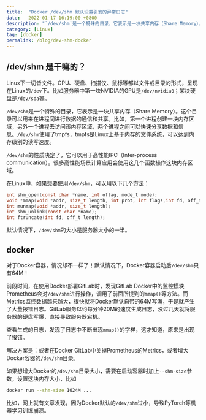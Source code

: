 ```yaml
---
title:  "Docker /dev/shm 默认设置引发的异常日志"
date:   2022-01-17 16:19:00 +0800
description: "`/dev/shm`是一个特殊的目录，它表示是一块共享内存（Share Memory）。这个目录可以用来在进程间进行数据的通信和共享。默认情况下，Docker容器启动后`/dev/shm`只有64M！高性能计算场景需要设置一个更大的值。"
category: [Linux]
tag: [docker]
permalink: /blog/dev-shm-docker
--- 
```


## /dev/shm 是干嘛的？

Linux下一切皆文件。GPU、硬盘、扫描仪、鼠标等都以文件或目录的形式，呈现在Linux的`/dev`下。比如服务器中第一块NVIDIA的GPU是`/dev/nvidia0`；某块硬盘是`/dev/sda`等。

`/dev/shm`是一个特殊的目录，它表示是一块共享内存（Share Memory）。这个目录可以用来在进程间进行数据的通信和共享。比如，第一个进程创建一块内存区域，另外一个进程去访问该内存区域，两个进程之间可以快速分享数据和信息。`/dev/shm`使用了tmpfs，tmpfs是Linux上基于内存的文件系统，可以达到内存级别的读写速度。

`/dev/shm`的性质决定了，它可以用于高性能IPC（Inter-process communication）。很多高性能场景计算应用会使用这几个函数操作这块内存区域。

在Linux中，如果想要使用`/dev/shm`，可以用以下几个方法：

```c
int shm_open(const char *name, int oflag, mode_t mode);
void *mmap(void *addr, size_t length, int prot, int flags,int fd, off_t offset);
int munmap(void *addr, size_t length);
int shm_unlink(const char *name);
int ftruncate(int fd, off_t length);
```

默认情况下，`/dev/shm`的大小是服务器大小的一半。

## docker

对于Docker容器，情况却不一样了！默认情况下，Docker容器启动后`/dev/shm`只有64M！

前段时间，在使用Docker部署GitLab时，发现GitLab Docker中的监控模块Prometheus会对`/dev/shm`进行操作，调用了前面所提到的`mmap()`等方法。而Metrics监控数据越来越大，很快就将Docker默认自带的64M写满，于是就产生了大量报错日志。GitLab服务以约每分钟20M的速度生成日志，没过几天就将服务器的硬盘写爆，直接导致服务器宕机。

查看生成的日志，发现了日志中不断出现`mmap()`的字样，这才知道，原来是出现了报错。

解决方案是：或者在Docker GitLab中关掉Prometheus的Metrics，或者增大Docker容器的`/dev/shm`目录。

如果想增大Docker的`/dev/shm`目录大小，需要在启动容器时加上`--shm-size`参数，设置这块内存大小，比如

```bash
docker run --shm-size 1024M ...
```

比如，网上就有文章发现，因为Docker默认的`/dev/shm`过小，导致PyTorch等机器学习训练崩溃。
